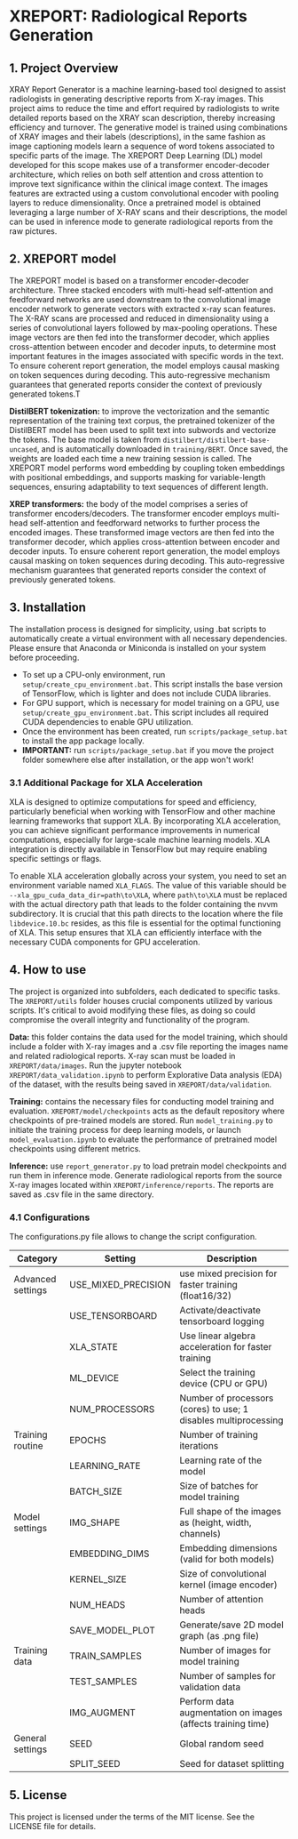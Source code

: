 # XREPORT: Radiological Reports Generation

## 1. Project Overview
XRAY Report Generator is a machine learning-based tool designed to assist radiologists in generating descriptive reports from X-ray images. This project aims to reduce the time and effort required by radiologists to write detailed reports based on the XRAY scan description, thereby increasing efficiency and turnover. The generative model is trained using combinations of XRAY images and their labels (descriptions), in the same fashion as image captioning models learn a sequence of word tokens associated to specific parts of the image. The XREPORT Deep Learning (DL) model developed for this scope makes use of a transformer encoder-decoder architecture, which relies on both self attention and cross attention to improve text significance within the clinical image context. The images features are extracted using a custom convolutional encoder with pooling layers to reduce dimensionality. Once a pretrained model is obtained leveraging a large number of X-RAY scans and their descriptions, the model can be used in inference mode to generate radiological reports from the raw pictures. 

## 2. XREPORT model
The XREPORT model is based on a transformer encoder-decoder architecture. Three stacked encoders with multi-head self-attention and feedforward networks are used downstream to the convolutional image encoder network to generate vectors with extracted x-ray scan features. The X-RAY scans are processed and reduced in dimensionality using a series of convolutional layers followed by max-pooling operations. These image vectors are then fed into the transformer decoder, which applies cross-attention between encoder and decoder inputs, to determine most important features in the images associated with specific words in the text. To ensure coherent report generation, the model employs causal masking on token sequences during decoding. This auto-regressive mechanism guarantees that generated reports consider the context of previously generated tokens.T

**DistilBERT tokenization:** to improve the vectorization and the semantic representation of the training text corpus, the pretrained tokenizer of the DistilBERT model has been used to split text into subwords and vectorize the tokens. The base model is taken from `distilbert/distilbert-base-uncased`, and is automatically downloaded in `training/BERT`. Once saved, the weights are loaded each time a new training session is called. The XREPORT model performs word embedding by coupling token embeddings with positional embeddings, and supports masking for variable-length sequences, ensuring adaptability to text sequences of different length.

**XREP transformers:** the body of the model comprises a series of transformer encoders/decoders. The transformer encoder employs multi-head self-attention and feedforward networks to further process the encoded images. These transformed image vectors are then fed into the transformer decoder, which applies cross-attention between encoder and decoder inputs. To ensure coherent report generation, the model employs causal masking on token sequences during decoding. This auto-regressive mechanism guarantees that generated reports consider the context of previously generated tokens.

## 3. Installation
The installation process is designed for simplicity, using .bat scripts to automatically create a virtual environment with all necessary dependencies. Please ensure that Anaconda or Miniconda is installed on your system before proceeding.

- To set up a CPU-only environment, run `setup/create_cpu_environment.bat`. This script installs the base version of TensorFlow, which is lighter and does not include CUDA libraries.
- For GPU support, which is necessary for model training on a GPU, use `setup/create_gpu_environment.bat`. This script includes all required CUDA dependencies to enable GPU utilization.
- Once the environment has been created, run `scripts/package_setup.bat` to install the app package locally.
- **IMPORTANT:** run `scripts/package_setup.bat` if you move the project folder somewhere else after installation, or the app won't work! 

### 3.1 Additional Package for XLA Acceleration
XLA is designed to optimize computations for speed and efficiency, particularly beneficial when working with TensorFlow and other machine learning frameworks that support XLA. By incorporating XLA acceleration, you can achieve significant performance improvements in numerical computations, especially for large-scale machine learning models. XLA integration is directly available in TensorFlow but may require enabling specific settings or flags. 

To enable XLA acceleration globally across your system, you need to set an environment variable named `XLA_FLAGS`. The value of this variable should be `--xla_gpu_cuda_data_dir=path\to\XLA`, where `path\to\XLA` must be replaced with the actual directory path that leads to the folder containing the nvvm subdirectory. It is crucial that this path directs to the location where the file `libdevice.10.bc` resides, as this file is essential for the optimal functioning of XLA. This setup ensures that XLA can efficiently interface with the necessary CUDA components for GPU acceleration.

## 4. How to use
The project is organized into subfolders, each dedicated to specific tasks. The `XREPORT/utils` folder houses crucial components utilized by various scripts. It's critical to avoid modifying these files, as doing so could compromise the overall integrity and functionality of the program.

**Data:** this folder contains the data used for the model training, which should include a folder with X-ray images and a .csv file reporting the images name and related radiological reports. X-ray scan must be loaded in `XREPORT/data/images`.
Run the jupyter notebook `XREPORT/data_validation.ipynb` to perform Explorative Data analysis (EDA) of the dataset, with the results being saved in `XREPORT/data/validation`. 

**Training:** contains the necessary files for conducting model training and evaluation. `XREPORT/model/checkpoints` acts as the default repository where checkpoints of pre-trained models are stored. Run `model_training.py` to initiate the training process for deep learning models, or launch `model_evaluation.ipynb` to evaluate the performance of pretrained model checkpoints using different metrics.

**Inference:** use `report_generator.py` to load pretrain model checkpoints and run them in inference mode. Generate radiological reports from the source X-ray images located within `XREPORT/inference/reports`. The reports are saved as .csv file in the same directory.

### 4.1 Configurations
The configurations.py file allows to change the script configuration. 

| Category                | Setting                | Description                                                       |
|-------------------------|------------------------|-------------------------------------------------------------------|
| Advanced settings       | USE_MIXED_PRECISION    | use mixed precision for faster training (float16/32)              |
|                         | USE_TENSORBOARD        | Activate/deactivate tensorboard logging                           |
|                         | XLA_STATE              | Use linear algebra acceleration for faster training               |
|                         | ML_DEVICE              | Select the training device (CPU or GPU)                           |
|                         | NUM_PROCESSORS         | Number of processors (cores) to use; 1 disables multiprocessing   |
| Training routine        | EPOCHS                 | Number of training iterations                                     |
|                         | LEARNING_RATE          | Learning rate of the model                                        |
|                         | BATCH_SIZE             | Size of batches for model training                                |
| Model settings          | IMG_SHAPE              | Full shape of the images as (height, width, channels)             |
|                         | EMBEDDING_DIMS         | Embedding dimensions (valid for both models)                      |
|                         | KERNEL_SIZE            | Size of convolutional kernel (image encoder)                      |
|                         | NUM_HEADS              | Number of attention heads                                         |
|                         | SAVE_MODEL_PLOT        | Generate/save 2D model graph (as .png file)                       |
| Training data           | TRAIN_SAMPLES          | Number of images for model training                               |
|                         | TEST_SAMPLES           | Number of samples for validation data                             |
|                         | IMG_AUGMENT            | Perform data augmentation on images (affects training time)       |
| General settings        | SEED                   | Global random seed                                                |
|                         | SPLIT_SEED             | Seed for dataset splitting                                        |

## 5. License
This project is licensed under the terms of the MIT license. See the LICENSE file for details.

